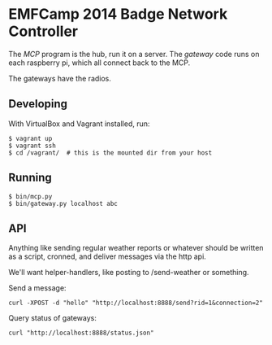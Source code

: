 # EMFCamp 2014 Badge Network Controller

The *MCP* program is the hub, run it on a server. The *gateway* code
runs on each raspberry pi, which all connect back to the MCP.

The gateways have the radios.

## Developing

With VirtualBox and Vagrant installed, run:

    $ vagrant up
    $ vagrant ssh
    $ cd /vagrant/  # this is the mounted dir from your host

## Running

    $ bin/mcp.py
    $ bin/gateway.py localhost abc

## API

Anything like sending regular weather reports or whatever should be
written as a script, cronned, and deliver messages via the http api.

We'll want helper-handlers, like posting to /send-weather or something.

Send a message:

    curl -XPOST -d "hello" "http://localhost:8888/send?rid=1&connection=2"

Query status of gateways:

    curl "http://localhost:8888/status.json"




